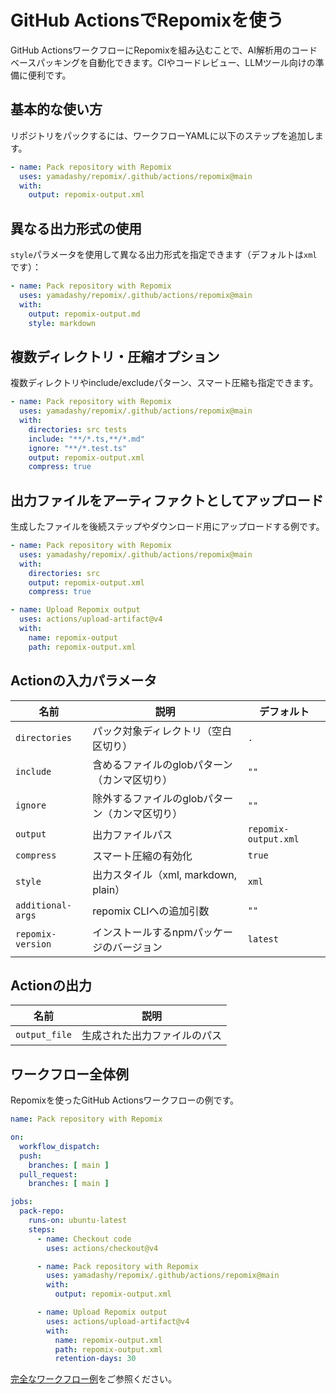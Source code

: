 # GitHub ActionsでRepomixを使う

GitHub ActionsワークフローにRepomixを組み込むことで、AI解析用のコードベースパッキングを自動化できます。CIやコードレビュー、LLMツール向けの準備に便利です。

## 基本的な使い方

リポジトリをパックするには、ワークフローYAMLに以下のステップを追加します。

```yaml
- name: Pack repository with Repomix
  uses: yamadashy/repomix/.github/actions/repomix@main
  with:
    output: repomix-output.xml
```

## 異なる出力形式の使用

`style`パラメータを使用して異なる出力形式を指定できます（デフォルトは`xml`です）：

```yaml
- name: Pack repository with Repomix
  uses: yamadashy/repomix/.github/actions/repomix@main
  with:
    output: repomix-output.md
    style: markdown
```

## 複数ディレクトリ・圧縮オプション

複数ディレクトリやinclude/excludeパターン、スマート圧縮も指定できます。

```yaml
- name: Pack repository with Repomix
  uses: yamadashy/repomix/.github/actions/repomix@main
  with:
    directories: src tests
    include: "**/*.ts,**/*.md"
    ignore: "**/*.test.ts"
    output: repomix-output.xml
    compress: true
```

## 出力ファイルをアーティファクトとしてアップロード

生成したファイルを後続ステップやダウンロード用にアップロードする例です。

```yaml
- name: Pack repository with Repomix
  uses: yamadashy/repomix/.github/actions/repomix@main
  with:
    directories: src
    output: repomix-output.xml
    compress: true

- name: Upload Repomix output
  uses: actions/upload-artifact@v4
  with:
    name: repomix-output
    path: repomix-output.xml
```

## Actionの入力パラメータ

| 名前                | 説明                                   | デフォルト         |
|---------------------|----------------------------------------|--------------------|
| `directories`       | パック対象ディレクトリ（空白区切り）    | `.`                |
| `include`           | 含めるファイルのglobパターン（カンマ区切り） | `""`           |
| `ignore`            | 除外するファイルのglobパターン（カンマ区切り） | `""`           |
| `output`            | 出力ファイルパス                        | `repomix-output.xml`      |
| `compress`          | スマート圧縮の有効化                    | `true`             |
| `style`             | 出力スタイル（xml, markdown, plain）      | `xml`             |
| `additional-args`   | repomix CLIへの追加引数                 | `""`           |
| `repomix-version`   | インストールするnpmパッケージのバージョン | `latest`           |

## Actionの出力

| 名前           | 説明                       |
|----------------|----------------------------|
| `output_file`  | 生成された出力ファイルのパス |

## ワークフロー全体例

Repomixを使ったGitHub Actionsワークフローの例です。

```yaml
name: Pack repository with Repomix

on:
  workflow_dispatch:
  push:
    branches: [ main ]
  pull_request:
    branches: [ main ]

jobs:
  pack-repo:
    runs-on: ubuntu-latest
    steps:
      - name: Checkout code
        uses: actions/checkout@v4

      - name: Pack repository with Repomix
        uses: yamadashy/repomix/.github/actions/repomix@main
        with:
          output: repomix-output.xml

      - name: Upload Repomix output
        uses: actions/upload-artifact@v4
        with:
          name: repomix-output.xml
          path: repomix-output.xml
          retention-days: 30
```

[完全なワークフロー例](https://github.com/yamadashy/repomix/blob/main/.github/workflows/pack-repository.yml)をご参照ください。
